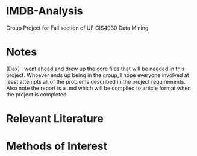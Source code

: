 # IMDB-Analysis
Group Project for Fall section of UF CIS4930 Data Mining

# Notes

(Dax) I went ahead and drew up the core files that will be needed in this project. Whoever ends up being in the group, I hope everyone involved at least attempts all of the problems described in the project requirements. Also note the report is a .md which will be compiled to article format when the project is completed.

# Relevant Literature

# Methods of Interest
